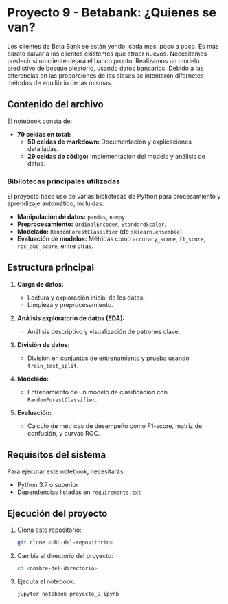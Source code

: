 # Proyecto 9 - Betabank: ¿Quienes se van? 

Los clientes de Beta Bank se están yendo, cada mes, poco a poco. Es más barato salvar a los clientes existentes que atraer nuevos. 
Necesitamos predecir si un cliente dejará el banco pronto. Realizamos un modelo predictivo de bosque aleatorio, usando datos bancarios. Debido a las diferencias en las proporciones de las clases se intentaron difernetes métodos de equilibrio de las mismas.

## Contenido del archivo
El notebook consta de:
- **79 celdas en total:**
  - **50 celdas de markdown:** Documentación y explicaciones detalladas.
  - **29 celdas de código:** Implementación del modelo y análisis de datos.

### Bibliotecas principales utilizadas
El proyecto hace uso de varias bibliotecas de Python para procesamiento y aprendizaje automático, incluidas:
- **Manipulación de datos:** `pandas`, `numpy`.
- **Preprocesamiento:** `OrdinalEncoder`, `StandardScaler`.
- **Modelado:** `RandomForestClassifier` (de `sklearn.ensemble`).
- **Evaluación de modelos:** Métricas como `accuracy_score`, `f1_score`, `roc_auc_score`, entre otras.

## Estructura principal
1. **Carga de datos:**
   - Lectura y exploración inicial de los datos.
   - Limpieza y preprocesamiento.

2. **Análisis exploratorio de datos (EDA):**
   - Análisis descriptivo y visualización de patrones clave.

3. **División de datos:**
   - División en conjuntos de entrenamiento y prueba usando `train_test_split`.

4. **Modelado:**
   - Entrenamiento de un modelo de clasificación con `RandomForestClassifier`.

5. **Evaluación:**
   - Cálculo de métricas de desempeño como F1-score, matriz de confusión, y curvas ROC.

## Requisitos del sistema
Para ejecutar este notebook, necesitarás:
- Python 3.7 o superior
- Dependencias listadas en `requirements.txt`

## Ejecución del proyecto
1. Clona este repositorio:
   ```bash
   git clone <URL-del-repositorio>
   ```

2. Cambia al directorio del proyecto:
   ```bash
   cd <nombre-del-directorio>
   ```

3. Ejecuta el notebook:
   ```bash
   jupyter notebook proyecto_9.ipynb

